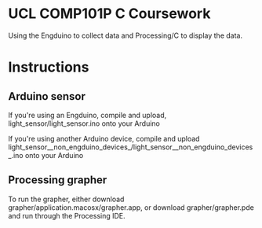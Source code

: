 # UCL COMP101P C Coursework

Using the Engduino to collect data and Processing/C to display the data.

# Instructions

## Arduino sensor

If you're using an Engduino, compile and upload, light_sensor/light_sensor.ino onto your Arduino

If you're using another Arduino device, compile and upload light_sensor__non_engduino_devices_/light_sensor__non_engduino_devices_.ino onto your Arduino

## Processing grapher

To run the grapher, either download grapher/application.macosx/grapher.app, or download grapher/grapher.pde and run through the Processing IDE.